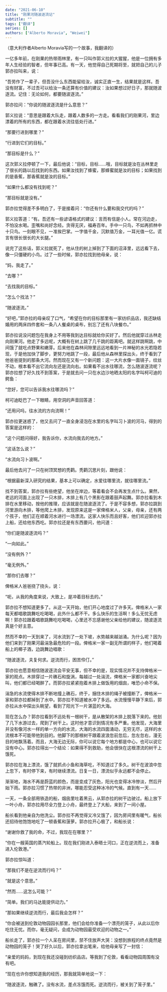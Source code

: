 ```yaml
---
date: "2021-06-10"
title: "刚果河随波逐流记"
subtitle: ""
tags: ["翻译"]
series: []
authors: ["Alberto Moravia", "Weiwei"]
---
```


（意大利作者Alberto Moravia写的一个故事，我翻译的）

一亿多年前，在刚果的热带雨林里，有一只叫作郭义拉的大猩猩，他是一位拥有多年人生经验的智者，但年事已高。有一天，他觉得自己死期将至，就把自己的儿子郭亦拉叫来，说：

“吾劳作了一辈子，但吾没什么东西能留给汝，诚实正直一生，结果就是这样。吾没有财富，不过吾可以给汝一条还算有价值的建议：汝如果想过好日子，那就随波逐流。记住：无论如何，都要随波逐流。”

郭亦拉问：“你说的随波逐流是什么意思？”

郭义拉说：“意思是跟着大队走，跟着人数多的一方走。看看我们的刚果河，里边漂着的所有的东西，都在跟着水流往低处行进。”

“那要行进到哪里？”

“行进到它们的目标。”

“那目标是什么？”

这次郭义拉停顿了一下，最后他说：“目标，目标……哦，目标就是汝在丛林里走了很长的路以后找到的东西。如果汝找到了蜂蜜，那蜂蜜就是汝的目标；如果找到的是香蕉，那香蕉就是汝的目标。”

“如果什么都没有找到呢？”

“那目标就是没有。”

郭亦拉觉得差不多明白了，于是接着问：“你还有什么要和我交代的吗？”

郭义拉答道：“有。吾还有一些谚语格式的建议：言而有信是小人。常在河边走，不怕没水喝。歪嘴和尚好念经。贪得无厌，福寿百年。手中一只鸟，不如再抓林中十只鸟。一刻眼不见，一准挨巴掌。一字值千金，沉默值万金，一耳光值一亿。谎言有很长很长的大长腿。”

说完了这些话，郭义拉就死了，他从住的树上掉到了下面的沼泽里，远远看下去，像一只僵硬的小鸟。过了一些时候，郭亦拉找到他母亲，说：

“妈，我走了。”

“去哪？”

“去找我的目标。”

“怎么个找法？”

“随波逐流。”

“好吧，”郭亦拉的母亲叹了口气，“希望在你的目标那里有一家纺织品店，我还缺结婚用的两床四件套和一条八人餐桌的桌布，别忘了还有八块餐巾。”

郭亦拉说没问题包在我身上不用等我到达目标就给你买好了。然后他就穿过丛林走向刚果河。他走了多远呢，大概有在树上跳了几千跳的距离吧。就这样跳啊跳，中间饿了就吃点野果和嫩芽。后来他在森林间隙里远远地看到一片神秘的水光若隐若现，于是他加快了脚步，更努力地跳了一段，最后他从森林里探出头，终于看到了他爸爸提到的那条大河。然而现在又有一个新问题：这一大片水像一面镜子，纹丝不动，根本看不出它流向左还是流向右。如果看不出水往哪流，怎么随波逐流呢？郭亦拉想了好久找不到答案，于是就去问一只在水边沙地晒太阳的名字叫柯可迪的鳄鱼：

“您好，您可以告诉我水往哪流吗？”

柯可迪眨巴了一下眼睛，用空洞的声音回答道：

“还用问吗，往水流的方向流啊！”

郭亦拉更迷惑了，他又去问了一直全身浸泡在水里的名字叫习卜波的河马，得到的答案是这样的：

“这个问题问得好，我告诉你，水流向我去的地方。”

“这话怎么说？”

“水流向习卜波啊。”

最后他去问了一只在树顶冥想的秃鹳。秃鹳沉思片刻，跟他说：

“根据最新深入研究的结果，基本上可以确定，水爱往哪里流，就往哪里流。”

找不到答案，郭亦拉有些绝望，他坐在岸边，等着看会不会再发生点什么。果然，老远的河面上出现了一只木排，木排上有几个黑影在跟着鼓声起舞。郭亦拉看到木排在水里移动，按他的推理，应该就是在随波逐流了。于是不容多想，郭亦拉跳到河里游向木排，等他爬上木排，发现原来这是一家俾格米人，父亲，母亲，还有两个孩子，他们正在顺着河水进行一场漂流。这家人快乐而且好客，他们欢迎郭亦拉上船，还给他东西吃。郭亦拉还是有东西要问，他问道：

“你们是随波逐流吗？”

“一向如此。”

“没有例外？”

“毫无例外。”

“那你们去哪？”

俾格米人爸爸挠了挠头，说：

“呃，从我的角度来说，大致上，是冲着目标去的。”

郭亦拉不想知道更多了。从这一天开始，他们开心地度过了许多天。俾格米人一家每天都唱歌跳舞吃吃喝喝，此外什么都不干。多么快乐的生活啊！多么无忧无虑啊！郭亦拉跟着唱歌跳舞吃吃喝喝，心里还不忘感谢他父亲给他的建议，随波逐流真是个好主意。

然而不幸的一天到来了，河水流到了一处下坡，水势越来越汹涌。为什么呢？因为他们来到了刚果河最湍急最危险的一段。俾格米一家一副无所谓的样子，他们喝着船上的椰子酒，边跳舞边唱歌：

“随波逐流，夫复何求。逆流而行，困苦伶仃。”

郭亦拉也愿意相信随波逐流会平安无事，但不幸的是，现实情况并不支持俾格米一家的观点。木排穿过一片礁石和旋涡，每越过一处湍流，俾格米一家都兴奋地尖叫，他们都已经喝醉了。而郭亦拉紧紧抱着木排上做饭用的烟囱，唯恐小命不保。

湍急的水流使得木排不断地撞上礁石，终于，捆住木排的绳子被撞断了，俾格米一家和郭亦拉都掉到了水中。郭亦拉不知道被水冲了多远。水流慢慢平静下来后，郭亦拉从水中探出头眺望，看到了阳光下一片湛蓝的大海。

现在怎么办？郭亦拉看到不远处有一根树干，是从散架的木排上脱落下来的。他划了几下水游过去，爬到了树干上。这时他才意识到情况有多严重。他发现，大海里并没有像河水一样的单一方向的水流，大海的水流四面涌动，无穷无尽，这样的水流根本不可能带他到目的。他脚下的那根树干跟着波浪忽前忽后，忽左忽右，漫无目的地飘荡着。而且，大海无边无际，你可以说它每个地方都是中心，也可以说它没有中心。郭亦拉得出一个结论：如果得不到救助，他会很快在这根漂流的树干上饿死。

郭亦拉在海上漂流，饿了就抓点小鱼和海草吃，不知道过了多久。树干在波浪中忽上忽下，有时停下来，有时继续漂流。日复一日，漂流似乎永远都不会停止。

渐渐地，海水不再是蔚蓝的颜色，而是变成了灰色，阳光也变得冰冷惨淡，然后开始下雨。郭亦拉习惯了热带的非洲，哪能忍受这种冰冷的气候。直到有一天……

一天，一条全部用铁造的船，烟囱里吐着黑云，从郭亦拉的树干边驶过。船上放下一叶小舟，郭亦拉用尽全力登上小舟，最终登上了大船，来到了一间小屋。

船长看到他亲自为他洗尘。郭亦拉不再觉得又冷又饿了，因为房间里有暖气，船长还招待他饱饱地吃了一顿香蕉和菠萝。郭亦拉开心极了，和船长说：

“谢谢你救了我的命，不过，我现在在哪里？”

“你在一艘英国的蒸汽轮船上。现在我们刚进入泰晤士河口，正在逆流而上，准备进入伦敦港。”

郭亦拉惊叫道：

“那我们不是在逆流而行吗？”

“就是这个意思。”

“然而……这怎么可能？”

“简单。我们的马达能提供动力。”

“那如果继续逆流而行，最后我会怎样？”

“你会被送到伦敦动物园园长那里，他们会给你准备一个漂亮的笼子，从此以后你吃住无忧。而你，毫无疑问，会成为动物园最受欢迎的动物之一。”

船长走了，郭亦拉一个人呆在房间里，禁不住放声大哭：没想到旅程的终点竟然是动物园的笼子！哭了好久以后，郭亦拉拿出笔来，给他母亲写了一封信：

“亲爱的妈妈，到现在我还没碰到纺织品店。等我到了伦敦，看看动物园周围有没有吧。

“现在也许你想知道我的经历，那我就简单地说一下：

“随波逐流，触礁了。没有水流，差点冻饿而死。逆流而行，被关到了笼子里。”
